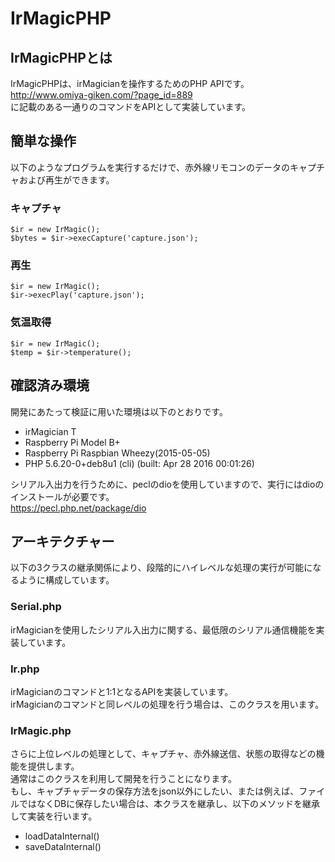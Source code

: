 # IrMagicPHP
## IrMagicPHPとは
IrMagicPHPは、irMagicianを操作するためのPHP APIです。  
http://www.omiya-giken.com/?page_id=889  
に記載のある一通りのコマンドをAPIとして実装しています。  

## 簡単な操作
以下のようなプログラムを実行するだけで、赤外線リモコンのデータのキャプチャおよび再生ができます。
### キャプチャ
```
$ir = new IrMagic();
$bytes = $ir->execCapture('capture.json');
```

### 再生
```
$ir = new IrMagic();
$ir->execPlay('capture.json');
```

### 気温取得
```
$ir = new IrMagic();
$temp = $ir->temperature();
```

## 確認済み環境
開発にあたって検証に用いた環境は以下のとおりです。  
- irMagician T
- Raspberry Pi Model B+
- Raspberry Pi Raspbian Wheezy(2015-05-05)
- PHP 5.6.20-0+deb8u1 (cli) (built: Apr 28 2016 00:01:26)

シリアル入出力を行うために、peclのdioを使用していますので、実行にはdioのインストールが必要です。  
https://pecl.php.net/package/dio

## アーキテクチャー

以下の3クラスの継承関係により、段階的にハイレベルな処理の実行が可能になるように構成しています。

### Serial.php
irMagicianを使用したシリアル入出力に関する、最低限のシリアル通信機能を実装しています。  

### Ir.php
irMagicianのコマンドと1:1となるAPIを実装しています。  
irMagicianのコマンドと同レベルの処理を行う場合は、このクラスを用います。  

### IrMagic.php
さらに上位レベルの処理として、キャプチャ、赤外線送信、状態の取得などの機能を提供します。   
通常はこのクラスを利用して開発を行うことになります。  
もし、キャプチャデータの保存方法をjson以外にしたい、または例えば、ファイルではなくDBに保存したい場合は、本クラスを継承し、以下のメソッドを継承して実装を行います。  
- loadDataInternal()
- saveDataInternal()
